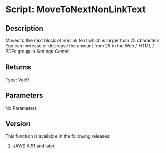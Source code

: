 # Script: MoveToNextNonLinkText

## Description

Moves to the next block of nonlink text which is larger than 25
characters. You can increase or decrease the amount from 25 in the Web /
HTML / PDFs group in Settings Center.

## Returns

Type: Void\

## Parameters

No Parameters

## Version

This function is available in the following releases:

1.  JAWS 4.51 and later
